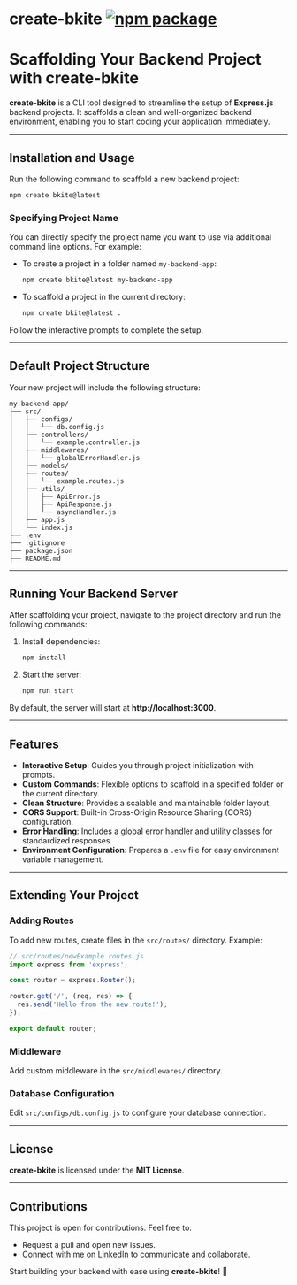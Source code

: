 # create-bkite <a href="https://npmjs.com/package/create-bkite"><img src="https://img.shields.io/npm/v/create-bkite" alt="npm package"></a>

# Scaffolding Your Backend Project with **create-bkite**

**create-bkite** is a CLI tool designed to streamline the setup of **Express.js** backend projects. It scaffolds a clean and well-organized backend environment, enabling you to start coding your application immediately.

---

## Installation and Usage

Run the following command to scaffold a new backend project:

```bash
npm create bkite@latest
```

### Specifying Project Name

You can directly specify the project name you want to use via additional command line options. For example:

- To create a project in a folder named `my-backend-app`:  
  ```bash
  npm create bkite@latest my-backend-app
  ```

- To scaffold a project in the current directory:  
  ```bash
  npm create bkite@latest .
  ```

Follow the interactive prompts to complete the setup.

---

## Default Project Structure

Your new project will include the following structure:

```
my-backend-app/
├── src/
│   ├── configs/
│   │   └── db.config.js
│   ├── controllers/
│   │   └── example.controller.js
│   ├── middlewares/
│   │   └── globalErrorHandler.js
│   ├── models/
│   ├── routes/
│   │   └── example.routes.js
│   ├── utils/
│   │   ├── ApiError.js
│   │   ├── ApiResponse.js
│   │   └── asyncHandler.js
│   ├── app.js
│   └── index.js
├── .env
├── .gitignore
├── package.json
├── README.md
```

---

## Running Your Backend Server

After scaffolding your project, navigate to the project directory and run the following commands:

1. Install dependencies:  
   ```bash
   npm install
   ```

2. Start the server:  
   ```bash
   npm run start
   ```

By default, the server will start at **http://localhost:3000**.

---

## Features

- **Interactive Setup**: Guides you through project initialization with prompts.  
- **Custom Commands**: Flexible options to scaffold in a specified folder or the current directory.  
- **Clean Structure**: Provides a scalable and maintainable folder layout.  
- **CORS Support**: Built-in Cross-Origin Resource Sharing (CORS) configuration.  
- **Error Handling**: Includes a global error handler and utility classes for standardized responses.  
- **Environment Configuration**: Prepares a `.env` file for easy environment variable management.

---

## Extending Your Project

### Adding Routes
To add new routes, create files in the `src/routes/` directory. Example:

```javascript
// src/routes/newExample.routes.js
import express from 'express';

const router = express.Router();

router.get('/', (req, res) => {
  res.send('Hello from the new route!');
});

export default router;
```

### Middleware
Add custom middleware in the `src/middlewares/` directory.

### Database Configuration
Edit `src/configs/db.config.js` to configure your database connection.

---

## License

**create-bkite** is licensed under the **MIT License**.

---

## Contributions

This project is open for contributions. Feel free to:

- Request a pull and open new issues.
- Connect with me on [LinkedIn](https://www.linkedin.com/in/sreegopalsaha/) to communicate and collaborate.

Start building your backend with ease using **create-bkite**! 🚀
